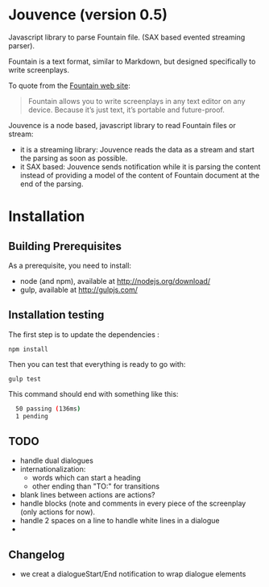 # Jouvence (version 0.5)

Javascript library to parse Fountain file. (SAX based evented streaming parser).

Fountain is a text format, similar to Markdown, but designed specifically
to write screenplays.

To quote from the [Fountain web site](http://fountain.io/):

> Fountain allows you to write screenplays in any text editor on any device. Because it’s just text, it’s portable and future-proof.

Jouvence is a node based, javascript library to read Fountain files or stream:

* it is a streaming library: Jouvence reads the data as a stream and start the parsing as soon as possible.
* it SAX based: Jouvence sends notification while it is parsing the content instead of providing a model of the content of Fountain document at the end of the parsing.

# Installation

## Building Prerequisites
As a prerequisite, you need to install:

* node (and npm), available at http://nodejs.org/download/
* gulp, available at http://gulpjs.com/

## Installation testing

The first step is to update the dependencies :

    npm install
    
Then you can test that everything is ready to go with:

    gulp test

This command should end with something like this:

```bash
  50 passing (136ms)
  1 pending
```

## TODO

* handle dual dialogues
* internationalization:
  * words which can start a heading
  * other ending than "TO:" for transitions
* blank lines between actions are actions?
* handle blocks (note and comments in every piece of the screenplay (only actions for now).
* handle 2 spaces on a line to handle white lines in a dialogue
* 

## Changelog

* we creat a dialogueStart/End notification to wrap dialogue elements
